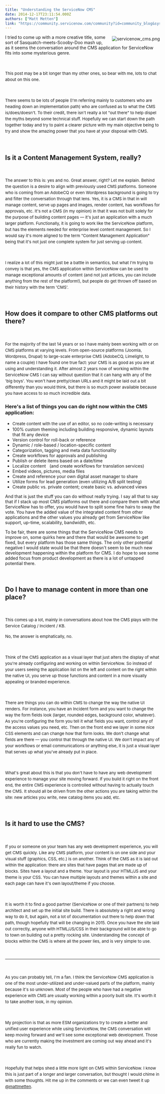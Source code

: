 ```yaml
---
title: "Understanding the ServiceNow CMS"
date: 2014-12-17T23:11:54.000Z
authors: ["Matt Metten"]
link: "https://community.servicenow.com/community?id=community_blog&sys_id=9e3daae5dbd0dbc01dcaf3231f9619fc"
---
```

<p><img   alt="servicenow_cms.png" class="image-0 jive-image" src="9e5319c2dbd4d344e9737a9e0f96191b.iix" style="height: auto; float: right; margin: 5px 0 10px 20px;"/>I tried to come up with a more creative title, some sort of Sasquatch-meets-Scooby-Doo mash up, as it seems the conversation around the CMS application for ServiceNow fits into some mysterious genre.</p><p><span style="font-size: 10pt; line-height: 1.5em;"><br/></span></p><p><span style="font-size: 10pt; line-height: 1.5em;">This post may be a bit longer than my other ones, so bear with me, lots to chat about on this one.</span></p><p><span style="font-size: 10pt; line-height: 1.5em;"><br/></span></p><p><span style="font-size: 10pt; line-height: 1.5em;">There seems to be lots of people (I'm referring mainly to customers who are heading down an implementation path) who are confused as to what the CMS is/does/doesn't. To their credit, there isn't really a lot "out there" to help dispel the myths beyond some technical stuff. Hopefully we can start down the path together today and try to paint a clearer picture with my main objective being to try and show the amazing power that you have at your disposal with CMS.</span></p><p><span style="font-size: 10pt; line-height: 1.5em;"><br/></span></p><h2>Is it a Content Management System, really?</h2><p><span style="font-size: 10pt; line-height: 1.5em;"><br/></span></p><p><span style="font-size: 10pt; line-height: 1.5em;">The answer to this is: yes and no. Great answer, right? Let me explain. Behind the question is a desire to align with previously used CMS platforms. Someone who is coming from an AdobeCQ or even Wordpress background is going to try and filter the conversation through that lens. Yes, it is a CMS in that in will manage content, serve up pages and images, render content, has workflows for approvals, etc. It's not a CMS (in my opinion) in that it was not built solely for the purpose of building content pages — it's just an application with a much larger platform. Functionally, it is going to work like the ServiceNow platform, but has the elements needed for enterprise level content management. So I would say it's more aligned to the term "Content Management Application" being that it's not just one complete system for just serving up content.</span></p><p><span style="font-size: 10pt; line-height: 1.5em;"><br/></span></p><p><span style="font-size: 10pt; line-height: 1.5em;">I realize a lot of this might just be a battle in semantics, but what I'm trying to convey is that yes, the CMS application within ServiceNow can be used to manage exceptional amounts of content (and not just articles, you can include anything from the rest of the platform!), but people do get thrown off based on their history with the term 'CMS'.</span></p><p><span style="font-size: 10pt; line-height: 1.5em;"><br/></span></p><h2>How does it compare to other CMS platforms out there?</h2><p><span style="font-size: 10pt; line-height: 1.5em;"><br/></span></p><p><span style="font-size: 10pt; line-height: 1.5em;">For the majority of the last 14 years or so I have mainly been working with or on CMS platforms at varying levels. From open-source platforms (Joomla, Wordpress, Drupal) to large-scale enterprise CMS (AdobeCQ, Limelight, to name a couple) I have found one true fact: your CMS is as good as you are at using and understanding it. After almost 2 years now of working within the ServiceNow CMS I can say without question that it can hang with any of the 'big boys'. You won't have pretty/clean URLs and it might be laid out a bit differently than you would think, but there is so much power available because you have access to so much incredible data.</span></p><p></p><h3>Here's a list of things you can do right now within the CMS application:</h3><ul><li><span style="font-size: 10pt; line-height: 1.5em;">Create content with the use of an editor, so no code-writing is necessary</span></li><li>100% custom theming including building responsive, dynamic layouts that fit any device</li><li>Version control for roll-back or reference</li><li>Dynamic / role-based / location-specific content</li><li>Categorization, tagging and meta data functionality</li><li>Create workflows for approvals and publishing</li><li>Publish or delete items based on a date/time</li><li>Localize content   (and create workflows for translation services)</li><li>Embed videos, pictures, media files</li><li>Create and reference your own digital asset manager to share</li><li>Utilize forms for lead generation (even utilizing A/B split testing)</li><li>Create public vs. private content; create basic vs. advanced views</li></ul><p></p><p>And that is just the stuff you can do without really trying. I say all that to say that if I stack up most CMS platforms out there and compare them with what ServiceNow has to offer, you would have to split some fine hairs to sway the vote. You have the added value of the integrated content from other applications and the other values you already get from ServiceNow like support, up-time, scalability, bandwidth, etc.</p><p></p><p>To be fair, there are some things that the ServiceNow CMS needs to improve on, some quirks here and there that would be awesome to get fixed, but every platform has those same things. The only other potential negative I would state would be that there doesn't seem to be much new development happening within the platform for CMS. I do hope to see some added focus from product development as there is a lot of untapped potential there.</p><p><span style="font-size: 10pt; line-height: 1.5em;"><br/></span></p><h2>Do I have to manage content in more than one place?</h2><p><span style="font-size: 10pt; line-height: 1.5em;"><br/></span></p><p><span style="font-size: 10pt; line-height: 1.5em;">This comes up a lot, mainly in conversations about how the CMS plays with the Service Catalog / Incident / KB.</span></p><p><span style="font-size: 10pt; line-height: 1.5em;">No, the answer is emphatically, no.</span></p><p><span style="font-size: 10pt; line-height: 1.5em;"><br/></span></p><p><span style="font-size: 10pt; line-height: 1.5em;">Think of the CMS application as a visual layer that just alters the display of what you're already configuring and working on within ServiceNow. So instead of your users seeing the application list on the left and content on the right within the native UI, you serve up those functions and content in a more visually appealing or branded experience.</span></p><p><span style="font-size: 10pt; line-height: 1.5em;"><br/></span></p><p><span style="font-size: 10pt; line-height: 1.5em;">There are things you can do within CMS to change the way the native UI renders. For instance, you have an Incident form and you want to change the way the form fields look (larger, rounded edges, background color, whatever). As you're configuring the form you tell it what fields you want, control any of the access values you need, etc. Then on the front end we layer in some nice CSS elements and can change how that form looks. We don't change what fields are there — you control that through the native UI. We don't impact any of your workflows or email communications or anything else, it is just a visual layer that serves up what you've already put in place.</span></p><p><span style="font-size: 10pt; line-height: 1.5em;"><br/></span></p><p><span style="font-size: 10pt; line-height: 1.5em;">What's great about this is that you don't have to have any web development experience to manage your site moving forward. If you build it right on the front end, the entire CMS experience is controlled without having to actually touch the CMS. It should all be driven from the other actions you are taking within the site: new articles you write, new catalog items you add, etc.</span></p><p><span style="font-size: 10pt; line-height: 1.5em;"><br/></span></p><h2>Is it hard to use the CMS?</h2><p><span style="font-size: 10pt; line-height: 1.5em;"><br/></span></p><p><span style="font-size: 10pt; line-height: 1.5em;">If you or someone on your team has any web development experience, you will get CMS quickly. Like any CMS platform, your content is on one side and your visual stuff (graphics, CSS, etc.) is on another. Think of the CMS as it is laid out within the application: there are sites that have pages that are made up of blocks. Sites have a layout and a theme. Your layout is your HTML/JS and your theme is your CSS. You can have multiple layouts and themes within a site and each page can have it's own layout/theme if you choose.</span></p><p><span style="font-size: 10pt; line-height: 1.5em;"><br/></span></p><p><span style="font-size: 10pt; line-height: 1.5em;">It is worth it to find a good partner (ServiceNow or one of their partners) to help architect and set up the initial site build. There is absolutely a right and wrong way to do it, but again, not a lot of documentation out there to help down that path, though hopefully that will be changing in 2015. Once you have the site laid out correctly, anyone with HTML/JS/CSS in their background will be able to go to town on building out a pretty rocking site. Understanding the concept of blocks within the CMS is where all the power lies, and is very simple to use.</span></p><p><span style="font-size: 10pt; line-height: 1.5em;"><br/></span></p><hr/><p><span style="font-size: 10pt; line-height: 1.5em;"><br/></span></p><p><span style="font-size: 10pt; line-height: 1.5em;">As you can probably tell, I'm a fan. I think the ServiceNow CMS application is one of the most under-utilized and under-valued parts of the platform, mainly because it's so unknown. Most of the people who have had a negative experience with CMS are usually working within a poorly built site. It's worth it to take another look, in my opinion.</span></p><p><span style="font-size: 10pt; line-height: 1.5em;"><br/></span></p><p><span style="font-size: 10pt; line-height: 1.5em;">My projection is that as more ESM organizations try to create a better and unified user experience while using ServiceNow, the CMS conversation will keep moving forward and we'll see some exceptional web development. Those who are currently making the investment are coming out way ahead and it's really fun to watch.</span></p><p><span style="font-size: 10pt; line-height: 1.5em;"><br/></span></p><p><span style="font-size: 10pt; line-height: 1.5em;">Hopefully that helps shed a little more light on CMS within ServiceNow. I know this is just part of a longer and larger conversation, but thought I would chime in with some thoughts. Hit me up in the comments or we can even tweet it up <a title="witter.com/mattmetten" href="https://twitter.com/mattmetten">@mattmetten</a>.</span></p>